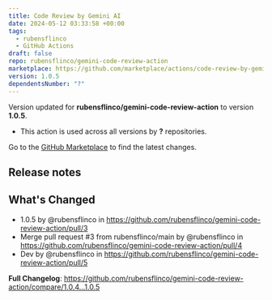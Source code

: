 ```yaml
---
title: Code Review by Gemini AI
date: 2024-05-12 03:33:58 +00:00
tags:
  - rubensflinco
  - GitHub Actions
draft: false
repo: rubensflinco/gemini-code-review-action
marketplace: https://github.com/marketplace/actions/code-review-by-gemini-ai
version: 1.0.5
dependentsNumber: "?"
---
```



Version updated for **rubensflinco/gemini-code-review-action** to version **1.0.5**.
- This action is used across all versions by **?** repositories.

Go to the [GitHub Marketplace](https://github.com/marketplace/actions/code-review-by-gemini-ai) to find the latest changes.

## Release notes

## What's Changed
* 1.0.5 by @rubensflinco in https://github.com/rubensflinco/gemini-code-review-action/pull/3
* Merge pull request #3 from rubensflinco/main by @rubensflinco in https://github.com/rubensflinco/gemini-code-review-action/pull/4
* Dev by @rubensflinco in https://github.com/rubensflinco/gemini-code-review-action/pull/5


**Full Changelog**: https://github.com/rubensflinco/gemini-code-review-action/compare/1.0.4...1.0.5
